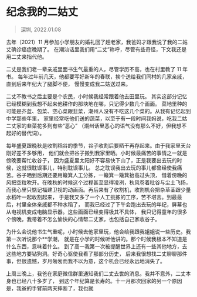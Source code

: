 # 纪念我的二姑丈

> 深圳, 2022.01.08

去年（2021）11 月参加小学朋友的婚礼回了趟老家，我爸妈才跟我说了我的二姑丈确诊癌症晚期了。
在潮汕话里我们用“二丈”称呼，尽管有些奇怪，下文我还是用二丈来指代他。

二丈是我们老一辈亲戚里面书生气最重的人，尽管学历不高，也在村里教了 11 年书。
每年过年前几天，他都要写好新年的春联，挨个送给我们同村的几家亲戚，直到后来年纪大了腿脚不便，
慢慢变成我二姑送过来。

二丈不教书之后主要是个农民，小时候我经常跟着他去田里玩。
其实这部分记忆已经模糊到我想不起来他耕作的那块地在哪，只记得少数几个画面。
菜地里种的可能是芥蓝、包菜、空心菜跟韭菜，潮州人没有不吃这几个菜的。从我有记忆起到中学那些年里，
家里经常吃他们送的蔬菜，以至于有一段时间我妈说，吃我二姑二丈家的韭菜花多到有些“恶心”
（潮州话里恶心的语气没有那么不好，但我想不起好的替代词）。

每年盛夏跟晚秋是收割稻谷的季节，谷子收割后要晒干再存起来。由于我家里天台刚好差不多够用，
他们就会把谷子搬到我家里晒。小时候最痛苦的事情之一就是傍晚要帮忙收谷子，
因为盛夏里太阳好不容易快下山了，正是我要出去玩的时候，这就很耽误事儿，特别耽误事儿。
总之耽误我出去玩的事儿都曾经使我痛苦。谷子晒到后期还要用簸箕人工分拣，一簸箕一簸箕抬高过头顶，
借着傍晚的风把空粒吹开。在晚秋的时候这个过程甚至显得凌冽，秋风卷着秕谷与尘土飞扬，
而我心里只惦记福建卫视的动画面。再后来有了收割机，收割机会把杂草茎跟少量水稻叶一起收割起来，
于是我又多了一个人工挑拣的工序，苦不堪言。到最最后，村里全体亲戚都不种水稻了，
而我已经过了下午会跑出去玩的年纪，屏幕也从电视机变成电脑显示器。这些画面已经变得极其不具体，
我只记得童年的很多个傍晚，我带着不怎么愉快的心情帮二丈家，也包括自己家收谷子。

为什么会说他书生气重呢，小时候去他家里玩，他会给我跟我姐姐说一些历史。我第一次听说那个**学潮，
就是在小学的时候听他讲的。那个时候我根本不知道是什么东西，意味着什么。
到了高一我第一次被提醒世界上还有一些其他地方，去这些地方要钻狗洞。好奇心驱使我看了那部分历史，
后来我很想找二丈聊聊那件事，但很遗憾，岁月匆匆而我不以为意，这个机会已经永远地消失了。

上周三晚上，我爸在家庭微信群里通知我们二丈去世的消息。我并不意外，二丈本身也已经八十多岁了，
到这个年纪算是长寿的。十一月那次回家的另一个原因是，我爸的手臂前两天摔断了，我也就
